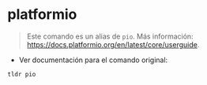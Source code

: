 # platformio

> Este comando es un alias de `pio`.
> Más información: <https://docs.platformio.org/en/latest/core/userguide>.

- Ver documentación para el comando original:

`tldr pio`
